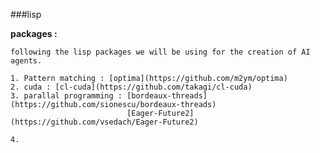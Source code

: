 ###lisp

**packages :**
		
	following the lisp packages we will be using for the creation of AI agents.

	1. Pattern matching : [optima](https://github.com/m2ym/optima)  
	2. cuda : [cl-cuda](https://github.com/takagi/cl-cuda)
	3. parallal programming : [bordeaux-threads](https://github.com/sionescu/bordeaux-threads)
							  [Eager-Future2](https://github.com/vsedach/Eager-Future2)
							  
	4. 